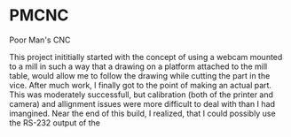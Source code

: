 # PMCNC
Poor Man's CNC

This project inititially started with the concept of using a webcam mounted to a mill in such a way that a drawing on a platform attached to the mill table, would allow me to follow the drawing while cutting the part in the vice. After much work, I finally got to the point of making an actual part. This was moderately successfull, but calibration (both of the printer and camera) and allignment issues were more difficult to deal with than I had imangined. Near the end of this build, I realized, that I could possibly use the RS-232 output of the 



